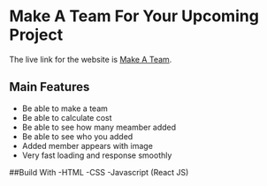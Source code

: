 # Make A Team For Your Upcoming Project

The live link for the website is [Make A Team](https://relaxed-hamilton-a4a9be.netlify.app/).

## Main Features
- Be able to make a team 
- Be able to calculate cost
- Be able to see how many meamber added
- Be able to see who you added
- Added member appears with image
- Very fast loading and response smoothly

##Build With
-HTML
-CSS
-Javascript (React JS)
